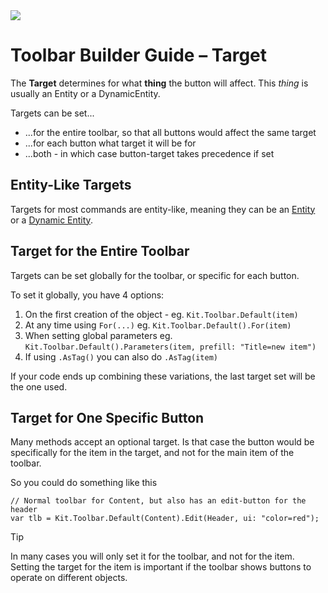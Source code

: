﻿---
uid: ToSic.Sxc.Services.ToolbarBuilder.Target
---

<img src="~/assets/features/toolbar.svg" class="feature">

# Toolbar Builder Guide – Target

The **Target** determines for what **thing** the button will affect. 
This _thing_ is usually an Entity or a DynamicEntity. 

Targets can be set...

* ...for the entire toolbar, so that all buttons would affect the same target
* ...for each button what target it will be for
* ...both - in which case button-target takes precedence if set

## Entity-Like Targets

Targets for most commands are entity-like, meaning they can be an [Entity](xref:ToSic.Eav.Data.IEntity) or a [Dynamic Entity](xref:NetCode.DynamicData.DynamicEntity).

## Target for the Entire Toolbar

Targets can be set globally for the toolbar, or specific for each button. 

To set it globally, you have 4 options:

1. On the first creation of the object - eg. `Kit.Toolbar.Default(item)`
2. At any time using `For(...)` eg. `Kit.Toolbar.Default().For(item)`
3. When setting global parameters eg. `Kit.Toolbar.Default().Parameters(item, prefill: "Title=new item")`
4. If using `.AsTag()` you can also do `.AsTag(item)`

If your code ends up combining these variations, the last target set will be the one used. 

## Target for One Specific Button

Many methods accept an optional target. 
Is that case the button would be specifically for the item in the target, 
and not for the main item of the toolbar. 

So you could do something like this

```
// Normal toolbar for Content, but also has an edit-button for the header
var tlb = Kit.Toolbar.Default(Content).Edit(Header, ui: "color=red");
```

> [!TIP]
> In many cases you will only set it for the toolbar, and not for the item. 
> Setting the target for the item is important if the toolbar shows buttons to operate on different objects. 